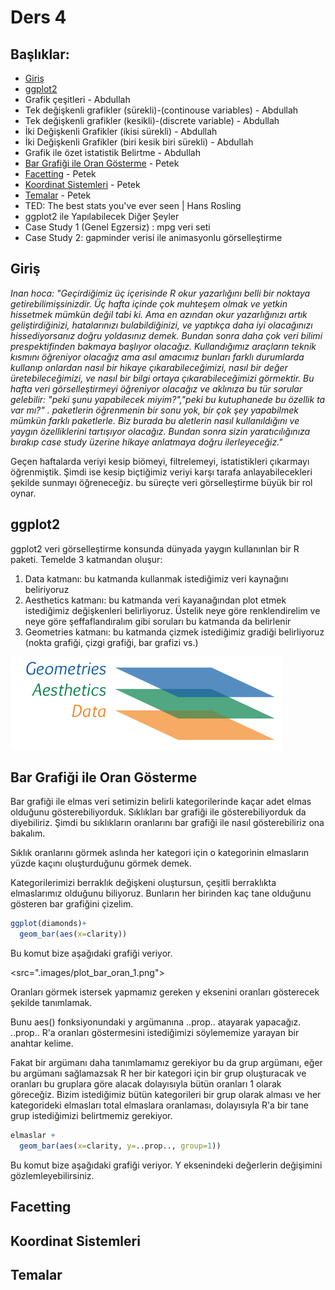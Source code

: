 # Ders 4

## Başlıklar:
* [Giriş](#giriş) 
* [ggplot2](#ggplot2) 
* Grafik çeşitleri - Abdullah
* Tek değişkenli grafikler (sürekli)-(continouse variables) - Abdullah
* Tek değişkenli grafikler (kesikli)-(discrete variable) - Abdullah
* İki Değişkenli Grafikler (ikisi sürekli) - Abdullah
* İki Değişkenli Grafikler (biri kesik biri sürekli) - Abdullah
* Grafik ile özet istatistik Belirtme - Abdullah
* [Bar Grafiği ile Oran Gösterme](#BarGrafiğiOranGösterme) - Petek
* [Facetting](#Facetting) - Petek 
* [Koordinat Sistemleri](#KoordinatSistemleri) - Petek
* [Temalar](#Temalar) - Petek
* TED: The best stats you've ever seen | Hans Rosling
* ggplot2 ile Yapılabilecek Diğer Şeyler 
* Case Study 1 (Genel Egzersiz) : mpg veri seti
* Case Study 2: gapminder verisi ile animasyonlu görselleştirme

## Giriş

*Inan hoca: "Geçirdiğimiz üç içerisinde R okur yazarlığını belli bir noktaya getirebilimişsinizdir. Üç hafta içinde çok muhteşem olmak ve yetkin hissetmek mümkün değil tabi ki. Ama en azından okur yazarlığınızı artık geliştirdiğinizi, hatalarınızı bulabildiğinizi, ve yaptıkça daha iyi olacağınızı hissediyorsanız doğru yoldasınız demek. Bundan sonra daha çok veri bilimi prespektifinden bakmaya başlıyor olacağız. Kullandığımız araçların teknik kısmını öğreniyor olacağız ama asıl amacımız bunları farklı durumlarda kullanıp onlardan nasıl bir hikaye çıkarabileceğimizi, nasıl bir değer üretebileceğimizi, ve nasıl bir bilgi ortaya çıkarabileceğimizi görmektir. Bu hafta veri görselleştirmeyi öğreniyor olacağız ve aklınıza bu tür sorular gelebilir: "peki şunu yapabilecek miyim?","peki bu kutuphanede bu özellik ta var mı?" . paketlerin öğrenmenin bir sonu yok, bir çok şey yapabilmek mümkün farklı paketlerle. Biz burada bu aletlerin nasıl kullanıldığını ve yaygın özelliklerini tartışıyor olacağız. Bundan sonra sizin yaratıcılığınıza bırakıp case study üzerine hikaye anlatmaya doğru ilerleyeceğiz."*

Geçen haftalarda veriyi kesip biömeyi, filtrelemeyi, istatistikleri çıkarmayı öğrenmiştik. Şimdi ise kesip biçtiğimiz veriyi karşı tarafa anlayabilecekleri şekilde sunmayı öğreneceğiz. bu süreçte veri görselleştirme büyük bir rol oynar.

## ggplot2
ggplot2 veri görselleştirme konsunda dünyada yaygın kullanınlan bir R paketi. Temelde 3 katmandan oluşur:
1. Data katmanı: bu katmanda kullanmak istediğimiz veri kaynağını beliriyoruz
1. Aesthetics katmanı: bu katmanda veri kayanağından plot etmek istediğimiz değişkenleri belirliyoruz. Üstelik neye göre renklendirelim ve neye göre şeffaflandıralım gibi soruları bu katmanda da belirlenir
1. Geometries katmanı: bu katmanda çizmek istediğimiz gradiği belirliyoruz (nokta grafiği, çizgi grafiği, bar grafizi vs.)
<img src=".images/ggplot_layers.png">

## Bar Grafiği ile Oran Gösterme

Bar grafiği ile elmas veri setimizin belirli kategorilerinde kaçar adet elmas olduğunu gösterebiliyorduk. 
Sıklıkları bar grafiği ile gösterebiliyorduk da diyebiliriz.
Şimdi bu sıklıkların oranlarını bar grafiği ile nasıl gösterebiliriz ona bakalım.

Sıklık oranlarını görmek aslında her kategori için o kategorinin elmasların yüzde kaçını oluşturduğunu görmek demek.

Kategorilerimizi berraklık değişkeni oluştursun, çeşitli berraklıkta elmaslarımız olduğunu biliyoruz. Bunların her birinden kaç tane olduğunu gösteren bar grafiğini çizelim.
```R
ggplot(diamonds)+
  geom_bar(aes(x=clarity))
```
Bu komut bize aşağıdaki grafiği veriyor.

<src=".images/plot_bar_oran_1.png">

Oranları görmek istersek yapmamız gereken y eksenini oranları gösterecek şekilde tanımlamak. 

Bunu aes() fonksiyonundaki y argümanına ..prop.. atayarak yapacağız. ..prop.. R'a oranları göstermesini istediğimizi söylememize yarayan bir anahtar kelime. 

Fakat bir argümanı daha tanımlamamız gerekiyor bu da grup argümanı, eğer bu argümanı sağlamazsak R her bir kategori için bir grup oluşturacak ve oranları bu gruplara göre alacak dolayısıyla bütün oranları 1 olarak göreceğiz. Bizim istediğimiz bütün kategorileri bir grup olarak alması ve her kategorideki elmasları total elmaslara oranlaması, dolayısıyla R'a bir tane grup istediğimizi belirtmemiz gerekiyor.
```R
elmaslar +
  geom_bar(aes(x=clarity, y=..prop.., group=1))
```
Bu komut bize aşağıdaki grafiği veriyor. Y eksenindeki değerlerin değişimini gözlemleyebilirsiniz.

## Facetting
## Koordinat Sistemleri
## Temalar
